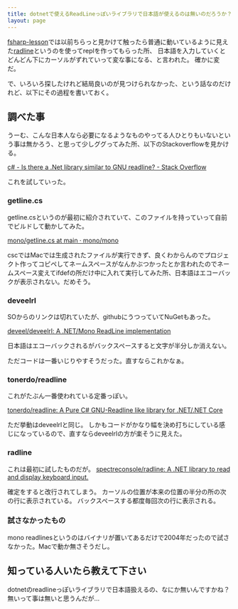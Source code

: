 ```yaml
---
title: dotnetで使えるReadLineっぽいライブラリで日本語が使えるのは無いのだろうか？
layout: page
---
```

[fsharp-lesson](https://karino2.github.io/fsharp-lesson/toyrel.html)では以前ちらっと見かけて触ったら普通に動いているように見えた[radline](https://github.com/spectreconsole/radline)というのを使ってreplを作ってもらった所、
日本語を入力していくとどんどん下にカーソルがずれていって変な事になる、と言われた。
確かに変だ。

で、いろいろ探したけれど結局良いのが見つけられなかった、という話なのだけれど、以下にその過程を書いておく。

## 調べた事

うーむ、こんな日本人なら必要になるようなものやってる人ひとりもいないという事は無かろう、と思って少しググってみた所、以下のStackoverflowを見かける。

[c# - Is there a .Net library similar to GNU readline? - Stack Overflow](https://stackoverflow.com/questions/2024170/is-there-a-net-library-similar-to-gnu-readline)

これを試していった。

### getline.cs

getline.csというのが最初に紹介されていて、このファイルを持っていって自前でビルドして動かしてみた。

[mono/getline.cs at main · mono/mono](https://github.com/mono/mono/blob/main/mcs/tools/csharp/getline.cs)

cscではMacでは生成されたファイルが実行できず、良くわからんのでプロジェクト作ってコピペしてネームスペースがなんかぶつかったとか言われたのでネームスペース変えてifdefの所だけ中に入れて実行してみた所、日本語はエコーバックが表示されない。だめそう。

### deveelrl

SOからのリンクは切れていたが、githubにうつっていてNuGetもあった。

[deveel/deveelrl: A .NET/Mono ReadLine implementation](https://github.com/deveel/deveelrl)

日本語はエコーバックされるがバックスペースすると文字が半分しか消えない。

ただコードは一番いじりやすそうだった。直すならこれかなぁ。

### tonerdo/readline

これがたぶん一番使われている定番っぽい。

[tonerdo/readline: A Pure C# GNU-Readline like library for .NET/.NET Core](https://github.com/tonerdo/readline)

ただ挙動はdeveelrlと同じ。
しかもコードがかなり幅を決め打ちにしている感じになっているので、直すならdeveelrlの方が楽そうに見えた。

### radline

これは最初に試したものだが。 [spectreconsole/radline: A .NET library to read and display keyboard input.](https://github.com/spectreconsole/radline)

確定をすると改行されてしまう。
カーソルの位置が本来の位置の半分の所の次の行に表示されている。
バックスペースする都度毎回次の行に表示される。

### 試さなかったもの

mono readlinesというのはバイナリが置いてあるだけで2004年だったので試さなかった。Macで動か無さそうだし。

## 知っている人いたら教えて下さい

dotnetのreadlineっぽいライブラリで日本語扱えるの、なにか無いんですかね？
無いって事は無いと思うんだが…
